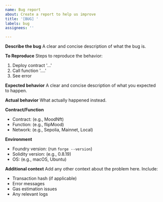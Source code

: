 ```yaml
---
name: Bug report
about: Create a report to help us improve
title: '[BUG] '
labels: bug
assignees: ''

---
```


**Describe the bug**
A clear and concise description of what the bug is.

**To Reproduce**
Steps to reproduce the behavior:
1. Deploy contract '...'
2. Call function '....'
3. See error

**Expected behavior**
A clear and concise description of what you expected to happen.

**Actual behavior**
What actually happened instead.

**Contract/Function**
- Contract: (e.g., MoodNft)
- Function: (e.g., flipMood)
- Network: (e.g., Sepolia, Mainnet, Local)

**Environment**
- Foundry version: (run `forge --version`)
- Solidity version: (e.g., 0.8.19)
- OS: (e.g., macOS, Ubuntu)

**Additional context**
Add any other context about the problem here. Include:
- Transaction hash (if applicable)
- Error messages
- Gas estimation issues
- Any relevant logs 